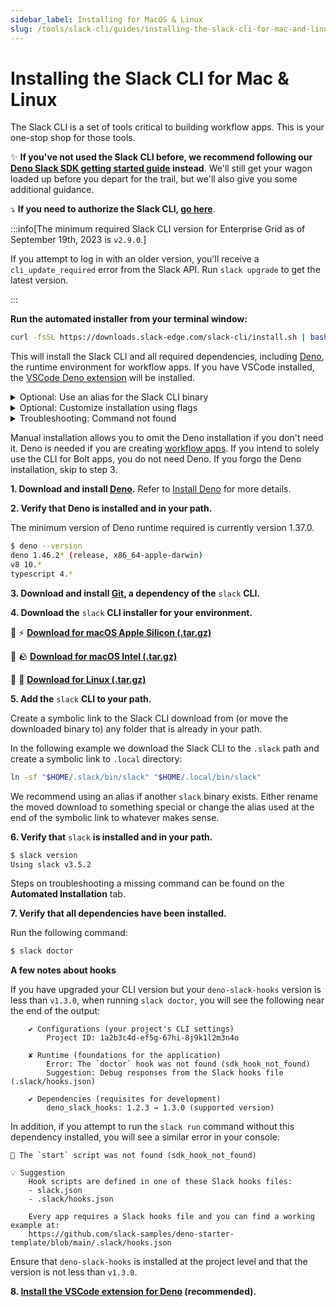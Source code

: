 ```yaml
---
sidebar_label: Installing for MacOS & Linux
slug: /tools/slack-cli/guides/installing-the-slack-cli-for-mac-and-linux
---
```


# Installing the Slack CLI for Mac & Linux

The Slack CLI is a set of tools critical to building workflow apps. This is your one-stop shop for those tools.

✨ **If you've not used the Slack CLI before, we recommend following our [Deno Slack SDK getting started guide](/tools/deno-slack-sdk/guides/getting-started) instead**. We'll still get your wagon loaded up before you depart for the trail, but we'll also give you some additional guidance.

⤵️ **If you need to authorize the Slack CLI, [go here](/tools/slack-cli/guides/authorizing-the-slack-cli)**.

:::info[The minimum required Slack CLI version for Enterprise Grid as of September 19th, 2023 is `v2.9.0`.]

If you attempt to log in with an older version, you'll receive a `cli_update_required` error from the Slack API. Run `slack upgrade` to get the latest version.

:::

<Tabs groupId="installation">
<TabItem value="Automated" label="Automated Installation">

**Run the automated installer from your terminal window:**

```sh
curl -fsSL https://downloads.slack-edge.com/slack-cli/install.sh | bash
```

This will install the Slack CLI and all required dependencies, including [Deno](/tools/deno-slack-sdk/guides/installing-deno),
the runtime environment for workflow apps. If you have VSCode installed,
the [VSCode Deno
extension](https://marketplace.visualstudio.com/items?itemName=denoland.vscode-deno)
will be installed.

<details>
<summary>Optional: Use an alias for the Slack CLI binary</summary>

If you have another CLI tool in your path called `slack`, you can rename this `slack` binary to a different name to avoid errors during installation. We won't overwrite the existing one!

To do this, pass the `-s` argument and an alias to the installer script:

```sh
curl -fsSL https://downloads.slack-edge.com/slack-cli/install.sh | bash -s <your-preferred-alias>
```

The alias you use should come after any flags used in the installation script. For example, if you use both flags noted below to pass a version and skip the Deno installation, your install script might look like this:

```sh
curl -fsSL https://downloads.slack-edge.com/slack-cli/install.sh | bash -s -- -v 2.1.0 -d <your-preferred-alias>
```

</details>

<details>
<summary>Optional: Customize installation using flags</summary>

There are two optional flags available to customize the installation.

1. Specify a version you'd like to install using the version flag, `-v`. The absence of this flag will ensure the latest Slack CLI version is installed.

```sh
curl -fsSL https://downloads.slack-edge.com/slack-cli/install.sh | bash -s -- -v 2.1.0
```

2. Skip the Deno installation by using the `-d` flag, like this:

```sh
curl -fsSL https://downloads.slack-edge.com/slack-cli/install.sh | bash -s -- -d
```

</details>

<details>
<summary>Troubleshooting: Command not found</summary>

After running the Slack CLI installation script the `slack` command might not be available in the current shell. The download has often succeeded but a symbolic link to the command needs to be added to your path.

Determine which shell you're using then update your shell profile with the following commands:

```sh
basename "$SHELL"
```

- `bash`:

  ```sh
  echo 'export PATH="$HOME/.local/bin:$PATH"' >> ~/.bashrc
  source ~/.bashrc
  ```

- `fish`:

  ```sh
  mkdir -p $HOME/.config/fish
  echo 'fish_add_path $HOME/.local/bin' >> $HOME/.config/fish/config.fish
  source $HOME/.config/fish/config.fish
  ```

- `zsh`:

  ```sh
  echo 'export PATH="$HOME/.local/bin:$PATH"' >> ~/.zshrc
  source ~/.zshrc
  ```

Once the profile is sourced, or a new shell is opened, the `slack` command should be available.

</details>
</TabItem>
<TabItem value="Manual" label="Manual Installation">

Manual installation allows you to omit the Deno installation if you don't need it. Deno is needed if you are creating [workflow apps](https://docs.slack.dev/workflows). If you intend to solely use the CLI for Bolt apps, you do not need Deno. If you forgo the Deno installation, skip to step 3.

**1\. Download and install [Deno](https://deno.land).** Refer to [Install Deno](/tools/deno-slack-sdk/guides/installing-deno) for more details.

**2\. Verify that Deno is installed and in your path.**

The minimum version of Deno runtime required is currently version 1.37.0.

```sh
$ deno --version
deno 1.46.2* (release, x86_64-apple-darwin)
v8 10.*
typescript 4.*
```

**3\. Download and install [Git](https://git-scm.com/book/en/v2/Getting-Started-Installing-Git), a dependency of the** `slack` **CLI.**

**4\. Download the** `slack` **CLI installer for your environment.**

🍎 ⚡️ [**Download for macOS Apple Silicon (.tar.gz)**](https://downloads.slack-edge.com/slack-cli/slack_cli_3.5.2_macOS_arm64.tar.gz)

🍏 🪨 [**Download for macOS Intel (.tar.gz)**](https://downloads.slack-edge.com/slack-cli/slack_cli_3.5.2_macOS_amd64.tar.gz)

🐧 💾 [**Download for Linux (.tar.gz)**](https://downloads.slack-edge.com/slack-cli/slack_cli_3.5.2_linux_64-bit.tar.gz)

**5\. Add the** `slack` **CLI to your path.**

Create a symbolic link to the Slack CLI download from (or move the downloaded binary to) any folder that is already in your path.

In the following example we download the Slack CLI to the `.slack` path and create a symbolic link to `.local` directory:

```sh
ln -sf "$HOME/.slack/bin/slack" "$HOME/.local/bin/slack"
```

We recommend using an alias if another `slack` binary exists. Either rename the moved download to something special or change the alias used at the end of the symbolic link to whatever makes sense.

**6\. Verify that** `slack` **is installed and in your path.**

```sh
$ slack version
Using slack v3.5.2
```

Steps on troubleshooting a missing command can be found on the **Automated Installation** tab.

**7\. Verify that all dependencies have been installed.**

Run the following command:

```sh
$ slack doctor
```

**A few notes about hooks**

If you have upgraded your CLI version but your `deno-slack-hooks` version is less than `v1.3.0`, when running `slack doctor`, you will see the following near the end of the output:

```
    ✔ Configurations (your project's CLI settings)
        Project ID: 1a2b3c4d-ef5g-67hi-8j9k1l2m3n4o

    ✘ Runtime (foundations for the application)
        Error: The `doctor` hook was not found (sdk_hook_not_found)
        Suggestion: Debug responses from the Slack hooks file (.slack/hooks.json)

    ✔ Dependencies (requisites for development)
        deno_slack_hooks: 1.2.3 → 1.3.0 (supported version)
```

In addition, if you attempt to run the `slack run` command without this dependency installed, you will see a similar error in your console:

```
🚫 The `start` script was not found (sdk_hook_not_found)

💡 Suggestion
    Hook scripts are defined in one of these Slack hooks files:
    - slack.json
    - .slack/hooks.json

    Every app requires a Slack hooks file and you can find a working example at:
    https://github.com/slack-samples/deno-starter-template/blob/main/.slack/hooks.json

```

Ensure that `deno-slack-hooks` is installed at the project level and that the version is not less than `v1.3.0`.

**8\. [Install the VSCode extension for Deno](/tools/deno-slack-sdk/guides/installing-deno#vscode) (recommended).**

</TabItem>
</Tabs>
